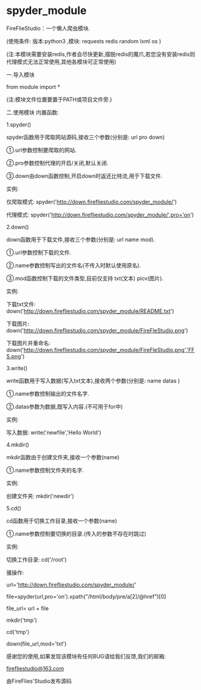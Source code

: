 # spyder_module
FireFlieStudio：一个懒人爬虫模块.  


(使用条件:
版本:python3
,模块: requests redis random lxml os )


(注:本模块需要安装redis,作者会尽快更新,摆脱redis的魔爪,若您没有安装redis则代理模式无法正常使用,其他各模块可正常使用)


一.导入模块

from module import *

(注:模块文件位置要置于PATH或项目文件旁.)

二.使用模块
内置函数:

1.spyder() 


spyder函数用于爬取网站源码,接收三个参数(分别是: url pro down)


①.url参数控制要爬取的网站.


②.pro参数控制代理的开启/关闭,默认关闭.


③.down由down函数控制,开启down时返还比特流,用于下载文件.



实例:


仅爬取模式:
spyder('http://down.firefliestudio.com/spyder_module/') 

代理模式:
spyder('http://down.firefliestudio.com/spyder_module/',pro='on')



2.down()


down函数用于下载文件,接收三个参数(分别是: url name mod).


①.url参数控制下载的文件.


②.name参数控制写出的文件名(不传入时默认使用原名).


③.mod函数控制下载的文件类型,目前仅支持 txt(文本) picv(图片).



实例:


下载txt文件:
down('http://down.firefliestudio.com/spyder_module/README.txt')

下载图片:
down('http://down.firefliestudio.com/spyder_module/FireFleStudio.png')

下载图片并重命名:
down('http://down.firefliestudio.com/spyder_module/FireFleStudio.png','FFS.png')



3.write()


write函数用于写入数据(写入txt文本),接收两个参数(分别是: name datas )


①.name参数控制输出的文件名字.


②.datas参数为数据,既写入内容.(不可用于for中)



实例:


写入数据:
write('newfile','Hello World')



4.mkdir()


mkdir函数由于创建文件夹,接收一个参数(name)


①.name参数控制文件夹的名字.

实例:


创建文件夹:
mkdir('newdir')



5.cd()


cd函数用于切换工作目录,接收一个参数(name)


①.name参数控制要切换的目录.(传入的参数不存在时跳过)



实例:


切换工作目录:
cd('/root')


骚操作:


url='http://down.firefliestudio.com/spyder_module/'


file=spyder(url,pro='on').xpath("/html/body/pre/a[2]/@href")[0]

file_url= url + file


mkdir('tmp')


cd('tmp')


down(file_url,mod='txt')



感谢您的使用,如果发现该模块有任何BUG请给我们反馈,我们的邮箱:


firefliestudio@163.com


由FireFlies'Studio发布源码
